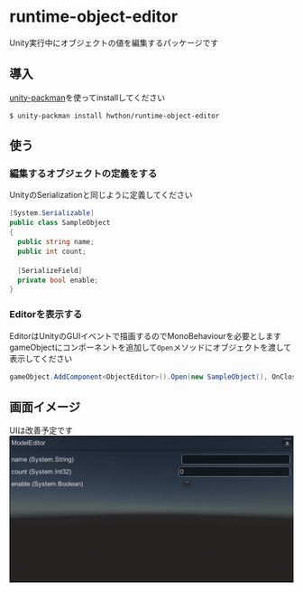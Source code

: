 # runtime-object-editor
Unity実行中にオブジェクトの値を編集するパッケージです

## 導入
[unity-packman](https://github.com/appetizermonster/unity-packman)を使ってinstallしてください
```
$ unity-packman install hwthon/runtime-object-editor
```

## 使う
### 編集するオブジェクトの定義をする
UnityのSerializationと同じように定義してください
```C#
[System.Serializable]
public class SampleObject
{
  public string name;
  public int count;

  [SerializeField]
  private bool enable;
}
```

### Editorを表示する
EditorはUnityのGUIイベントで描画するのでMonoBehaviourを必要とします
gameObjectにコンポーネントを追加して`Open`メソッドにオブジェクトを渡して表示してください
```C#
gameObject.AddComponent<ObjectEditor>().Open(new SampleObject(), OnClosed);
```

## 画面イメージ
UIは改善予定です
![画面イメージ](screenshot/screen-image.png "画面イメージ")  
